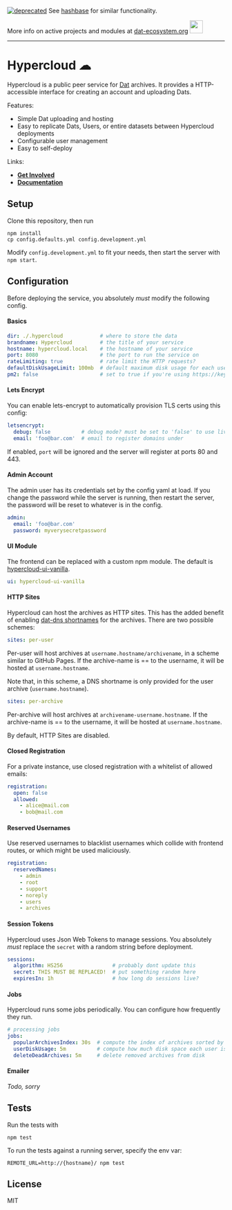 [![deprecated](http://badges.github.io/stability-badges/dist/deprecated.svg)](github.com/beakerbrowser/hashbase) See [hashbase](github.com/beakerbrowser/hashbase) for similar functionality. 

More info on active projects and modules at [dat-ecosystem.org](https://dat-ecosystem.org/) <img src="https://i.imgur.com/qZWlO1y.jpg" width="30" height="30" /> 

---

# Hypercloud ☁ 

Hypercloud is a public peer service for [Dat](https://datproject.org) archives. It provides a HTTP-accessible interface for creating an account and uploading Dats.

Features:

 - Simple Dat uploading and hosting
 - Easy to replicate Dats, Users, or entire datasets between Hypercloud deployments
 - Configurable user management
 - Easy to self-deploy

Links:

 - **[Get Involved](https://github.com/joehand/hypercloud/wiki)**
 - **[Documentation](./docs)**

## Setup

Clone this repository, then run

```
npm install
cp config.defaults.yml config.development.yml
```

Modify `config.development.yml` to fit your needs, then start the server with `npm start`.

## Configuration

Before deploying the service, you absolutely *must* modify the following config.

#### Basics

```yaml
dir: ./.hypercloud            # where to store the data
brandname: Hypercloud         # the title of your service
hostname: hypercloud.local    # the hostname of your service
port: 8080                    # the port to run the service on
rateLimiting: true            # rate limit the HTTP requests?
defaultDiskUsageLimit: 100mb  # default maximum disk usage for each user
pm2: false                    # set to true if you're using https://keymetrics.io/
```

#### Lets Encrypt

You can enable lets-encrypt to automatically provision TLS certs using this config:

```yaml
letsencrypt:
  debug: false          # debug mode? must be set to 'false' to use live config
  email: 'foo@bar.com'  # email to register domains under
```

If enabled, `port` will be ignored and the server will register at ports 80 and 443.

#### Admin Account

The admin user has its credentials set by the config yaml at load. If you change the password while the server is running, then restart the server, the password will be reset to whatever is in the config.

```yaml
admin:
  email: 'foo@bar.com'
  password: myverysecretpassword
```

#### UI Module

The frontend can be replaced with a custom npm module. The default is [hypercloud-ui-vanilla](https://npm.im/hypercloud-ui-vanilla).

```yaml
ui: hypercloud-ui-vanilla
```

#### HTTP Sites

Hypercloud can host the archives as HTTP sites. This has the added benefit of enabling [dat-dns shortnames](npm.im/dat-dns) for the archives. There are two possible schemes:

```yaml
sites: per-user
```

Per-user will host archives at `username.hostname/archivename`, in a scheme similar to GitHub Pages. If the archive-name is == to the username, it will be hosted at `username.hostname`.

Note that, in this scheme, a DNS shortname is only provided for the user archive (`username.hostname`).

```yaml
sites: per-archive
```

Per-archive will host archives at `archivename-username.hostname`. If the archive-name is == to the username, it will be hosted at `username.hostname`.

By default, HTTP Sites are disabled.

#### Closed Registration

For a private instance, use closed registration with a whitelist of allowed emails:

```yaml
registration:
  open: false
  allowed:
    - alice@mail.com
    - bob@mail.com
```

#### Reserved Usernames

Use reserved usernames to blacklist usernames which collide with frontend routes, or which might be used maliciously.

```yaml
registration:
  reservedNames:
    - admin
    - root
    - support
    - noreply
    - users
    - archives
```

#### Session Tokens

Hypercloud uses Json Web Tokens to manage sessions. You absolutely *must* replace the `secret` with a random string before deployment.

```yaml
sessions:
  algorithm: HS256                # probably dont update this
  secret: THIS MUST BE REPLACED!  # put something random here
  expiresIn: 1h                   # how long do sessions live?
```

#### Jobs

Hypercloud runs some jobs periodically. You can configure how frequently they run.

```yaml
# processing jobs
jobs:
  popularArchivesIndex: 30s  # compute the index of archives sorted by num peers
  userDiskUsage: 5m          # compute how much disk space each user is using
  deleteDeadArchives: 5m     # delete removed archives from disk
```

#### Emailer

*Todo, sorry*

## Tests

Run the tests with

```
npm test
```

To run the tests against a running server, specify the env var:

```
REMOTE_URL=http://{hostname}/ npm test
```

## License

MIT
